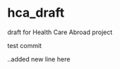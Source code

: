 hca_draft
=========

draft for Health Care Abroad project

test commit



<!-- commited by chaztine -->
..added new line here